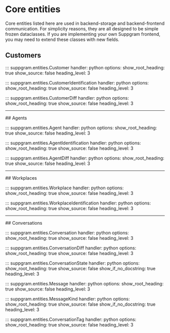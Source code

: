 # Core entities

Core entities listed here are used in backend-storage and backend-frontend communication.
For simplicity reasons, they are all designed to be simple frozen dataclasses. If you are
implementing your own Suppgram frontend, you may need to extend these classes with new fields.

## Customers

::: suppgram.entities.Customer
    handler: python
    options:
      show_root_heading: true
      show_source: false
      heading_level: 3

::: suppgram.entities.CustomerIdentification
    handler: python
    options:
      show_root_heading: true
      show_source: false
      heading_level: 3

::: suppgram.entities.CustomerDiff
    handler: python
    options:
      show_root_heading: true
      show_source: false
      heading_level: 3

<hr/>
## Agents

::: suppgram.entities.Agent
    handler: python
    options:
      show_root_heading: true
      show_source: false
      heading_level: 3

::: suppgram.entities.AgentIdentification
    handler: python
    options:
      show_root_heading: true
      show_source: false
      heading_level: 3

::: suppgram.entities.AgentDiff
    handler: python
    options:
      show_root_heading: true
      show_source: false
      heading_level: 3

<hr/>
## Workplaces

::: suppgram.entities.Workplace
    handler: python
    options:
      show_root_heading: true
      show_source: false
      heading_level: 3

::: suppgram.entities.WorkplaceIdentification
    handler: python
    options:
      show_root_heading: true
      show_source: false
      heading_level: 3

<hr/>
## Conversations

::: suppgram.entities.Conversation
    handler: python
    options:
      show_root_heading: true
      show_source: false
      heading_level: 3

::: suppgram.entities.ConversationDiff
    handler: python
    options:
      show_root_heading: true
      show_source: false
      heading_level: 3

::: suppgram.entities.ConversationState
    handler: python
    options:
      show_root_heading: true
      show_source: false
      show_if_no_docstring: true
      heading_level: 3

::: suppgram.entities.Message
    handler: python
    options:
      show_root_heading: true
      show_source: false
      heading_level: 3

::: suppgram.entities.MessageKind
    handler: python
    options:
      show_root_heading: true
      show_source: false
      show_if_no_docstring: true
      heading_level: 3

::: suppgram.entities.ConversationTag
    handler: python
    options:
      show_root_heading: true
      show_source: false
      heading_level: 3

